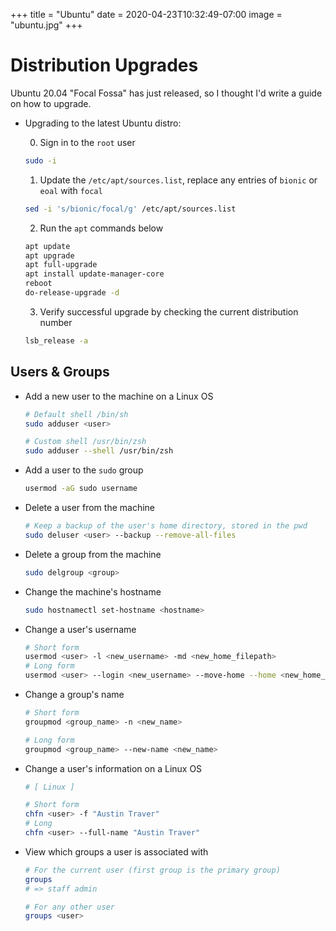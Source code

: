 +++
title = "Ubuntu"
date = 2020-04-23T10:32:49-07:00
image = "ubuntu.jpg"
+++

# Distribution Upgrades

Ubuntu 20.04 "Focal Fossa" has just released, so I thought I'd write a guide on how to upgrade.

* Upgrading to the latest Ubuntu distro:

  0. Sign in to the `root` user

  ```sh
  sudo -i
  ```

  1. Update the `/etc/apt/sources.list`, replace any entries of `bionic` or `eoal` with `focal`

  ```sh
  sed -i 's/bionic/focal/g' /etc/apt/sources.list
  ```

  2. Run the `apt` commands below

  ```sh
  apt update
  apt upgrade
  apt full-upgrade
  apt install update-manager-core
  reboot
  do-release-upgrade -d
  ```

  3. Verify successful upgrade by checking the current distribution number

  ```sh
  lsb_release -a
  ```

## Users & Groups

* Add a new user to the machine on a Linux OS

  ```sh
  # Default shell /bin/sh
  sudo adduser <user>

  # Custom shell /usr/bin/zsh
  sudo adduser --shell /usr/bin/zsh
  ```

* Add a user to the `sudo` group

  ```sh
  usermod -aG sudo username
  ```

* Delete a user from the machine

  ```sh
  # Keep a backup of the user's home directory, stored in the pwd
  sudo deluser <user> --backup --remove-all-files
  ```

* Delete a group from the machine

  ```sh
  sudo delgroup <group>
  ```

* Change the machine's hostname

  ```sh
  sudo hostnamectl set-hostname <hostname>
  ```

* Change a user's username

  ```sh
  # Short form
  usermod <user> -l <new_username> -md <new_home_filepath>
  # Long form
  usermod <user> --login <new_username> --move-home --home <new_home_filepath>
  ```

* Change a group's name

  ```sh
  # Short form
  groupmod <group_name> -n <new_name>

  # Long form
  groupmod <group_name> --new-name <new_name>
  ```

* Change a user's information on a Linux OS

  ```sh
  # [ Linux ]

  # Short form
  chfn <user> -f "Austin Traver"
  # Long
  chfn <user> --full-name "Austin Traver"
  ```

* View which groups a user is associated with

  ```sh
  # For the current user (first group is the primary group)
  groups
  # => staff admin

  # For any other user
  groups <user>
  ```

